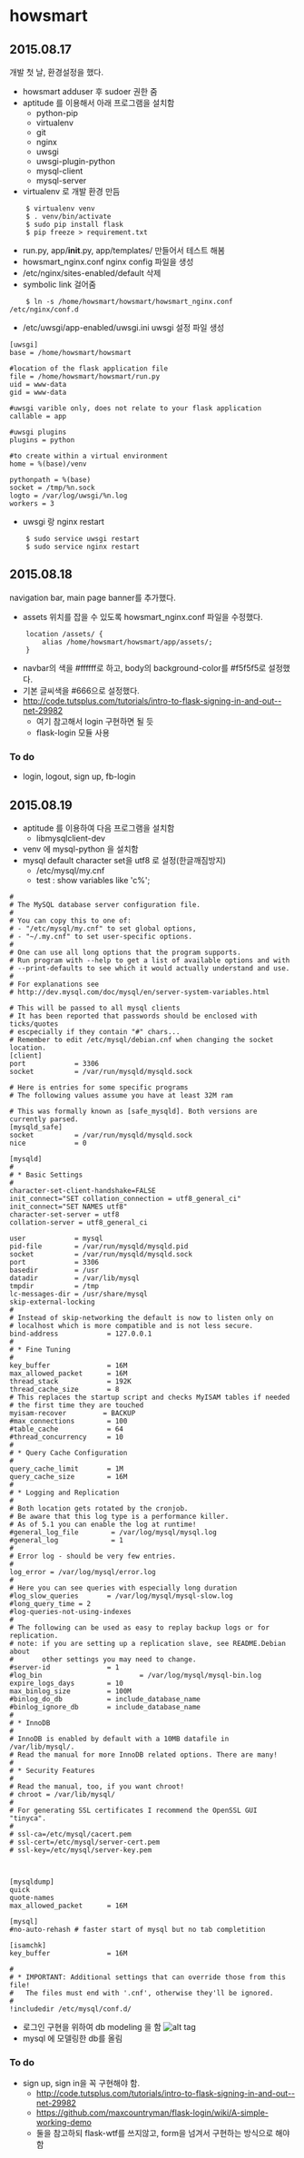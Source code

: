 # howsmart

## 2015.08.17
개발 첫 날, 환경설정을 했다.
- howsmart adduser 후 sudoer 권한 줌
- aptitude 를 이용해서 아래 프로그램을 설치함
    - python-pip
    - virtualenv
    - git
    - nginx
    - uwsgi
    - uwsgi-plugin-python
    - mysql-client
    - mysql-server
- virtualenv 로 개발 환경 만듬

```
    $ virtualenv venv
    $ . venv/bin/activate
    $ sudo pip install flask
    $ pip freeze > requirement.txt
```
- run.py, app/__init__.py, app/templates/ 만들어서 테스트 해봄
- howsmart_nginx.conf nginx config 파일을 생성
- /etc/nginx/sites-enabled/default 삭제
- symbolic link 걸어줌
```
    $ ln -s /home/howsmart/howsmart/howsmart_nginx.conf /etc/nginx/conf.d
```
- /etc/uwsgi/app-enabled/uwsgi.ini uwsgi 설정 파일 생성
```
[uwsgi]
base = /home/howsmart/howsmart

#location of the flask application file
file = /home/howsmart/howsmart/run.py
uid = www-data
gid = www-data

#uwsgi varible only, does not relate to your flask application
callable = app

#uwsgi plugins
plugins = python

#to create within a virtual environment
home = %(base)/venv

pythonpath = %(base)
socket = /tmp/%n.sock
logto = /var/log/uwsgi/%n.log
workers = 3
```
- uwsgi 랑 nginx restart
```
    $ sudo service uwsgi restart
    $ sudo service nginx restart
```

## 2015.08.18
navigation bar, main page banner를 추가했다.

- assets 위치를 잡을 수 있도록 howsmart_nginx.conf 파일을 수정했다.
```
    location /assets/ {
        alias /home/howsmart/howsmart/app/assets/;
    }
```
- navbar의 색을 #ffffff로 하고, body의 background-color를 #f5f5f5로 설정했다.
- 기본 글씨색을 #666으로 설정했다. 
- http://code.tutsplus.com/tutorials/intro-to-flask-signing-in-and-out--net-29982 
    - 여기 참고해서 login 구현하면 될 듯
    - flask-login 모듈 사용

### To do
- login, logout, sign up, fb-login

## 2015.08.19
- aptitude 를 이용하여 다음 프로그램을 설치함
    - libmysqlclient-dev
- venv 에 mysql-python 을 설치함
- mysql default character set을 utf8 로 설정(한글깨짐방지)
    - /etc/mysql/my.cnf
    - test : show variables like 'c%';

```
#
# The MySQL database server configuration file.
#
# You can copy this to one of:
# - "/etc/mysql/my.cnf" to set global options,
# - "~/.my.cnf" to set user-specific options.
# 
# One can use all long options that the program supports.
# Run program with --help to get a list of available options and with
# --print-defaults to see which it would actually understand and use.
#
# For explanations see
# http://dev.mysql.com/doc/mysql/en/server-system-variables.html

# This will be passed to all mysql clients
# It has been reported that passwords should be enclosed with ticks/quotes
# escpecially if they contain "#" chars...
# Remember to edit /etc/mysql/debian.cnf when changing the socket location.
[client]
port            = 3306
socket          = /var/run/mysqld/mysqld.sock

# Here is entries for some specific programs
# The following values assume you have at least 32M ram

# This was formally known as [safe_mysqld]. Both versions are currently parsed.
[mysqld_safe]
socket          = /var/run/mysqld/mysqld.sock
nice            = 0

[mysqld]
#
# * Basic Settings
#
character-set-client-handshake=FALSE
init_connect="SET collation_connection = utf8_general_ci"
init_connect="SET NAMES utf8"
character-set-server = utf8
collation-server = utf8_general_ci

user            = mysql
pid-file        = /var/run/mysqld/mysqld.pid
socket          = /var/run/mysqld/mysqld.sock
port            = 3306
basedir         = /usr
datadir         = /var/lib/mysql
tmpdir          = /tmp
lc-messages-dir = /usr/share/mysql
skip-external-locking
#
# Instead of skip-networking the default is now to listen only on
# localhost which is more compatible and is not less secure.
bind-address            = 127.0.0.1
#
# * Fine Tuning
#
key_buffer              = 16M
max_allowed_packet      = 16M
thread_stack            = 192K
thread_cache_size       = 8
# This replaces the startup script and checks MyISAM tables if needed
# the first time they are touched
myisam-recover         = BACKUP
#max_connections        = 100
#table_cache            = 64
#thread_concurrency     = 10
#
# * Query Cache Configuration
#
query_cache_limit       = 1M
query_cache_size        = 16M
#
# * Logging and Replication
#
# Both location gets rotated by the cronjob.
# Be aware that this log type is a performance killer.
# As of 5.1 you can enable the log at runtime!
#general_log_file        = /var/log/mysql/mysql.log
#general_log             = 1
#
# Error log - should be very few entries.
#
log_error = /var/log/mysql/error.log
#
# Here you can see queries with especially long duration
#log_slow_queries       = /var/log/mysql/mysql-slow.log
#long_query_time = 2
#log-queries-not-using-indexes
#
# The following can be used as easy to replay backup logs or for replication.
# note: if you are setting up a replication slave, see README.Debian about
#       other settings you may need to change.
#server-id              = 1
#log_bin                        = /var/log/mysql/mysql-bin.log
expire_logs_days        = 10
max_binlog_size         = 100M
#binlog_do_db           = include_database_name
#binlog_ignore_db       = include_database_name
#
# * InnoDB
#
# InnoDB is enabled by default with a 10MB datafile in /var/lib/mysql/.
# Read the manual for more InnoDB related options. There are many!
#
# * Security Features
#
# Read the manual, too, if you want chroot!
# chroot = /var/lib/mysql/
#
# For generating SSL certificates I recommend the OpenSSL GUI "tinyca".
#
# ssl-ca=/etc/mysql/cacert.pem
# ssl-cert=/etc/mysql/server-cert.pem
# ssl-key=/etc/mysql/server-key.pem



[mysqldump]
quick
quote-names
max_allowed_packet      = 16M

[mysql]
#no-auto-rehash # faster start of mysql but no tab completition

[isamchk]
key_buffer              = 16M

#
# * IMPORTANT: Additional settings that can override those from this file!
#   The files must end with '.cnf', otherwise they'll be ignored.
#
!includedir /etc/mysql/conf.d/
```

- 로그인 구현을 위하여 db modeling 을 함
![alt tag](http://1.234.80.248/assets/images/db_modeling.png)
- mysql 에 모델링한 db를 올림

### To do
- sign up, sign in을 꼭 구현해야 함.
    - http://code.tutsplus.com/tutorials/intro-to-flask-signing-in-and-out--net-29982
    - https://github.com/maxcountryman/flask-login/wiki/A-simple-working-demo
    - 둘을 참고하되 flask-wtf를 쓰지않고, form을 넘겨서 구현하는 방식으로 해야함
